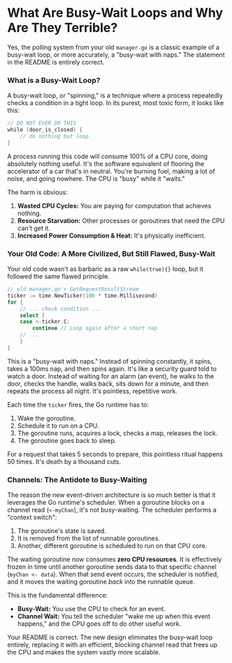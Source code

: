 # What Are Busy-Wait Loops and Why Are They Terrible?

Yes, the polling system from your old `manager.go` is a classic example of a busy-wait loop, or more accurately, a "busy-wait with naps." The statement in the README is entirely correct.

### What is a Busy-Wait Loop?

A busy-wait loop, or "spinning," is a technique where a process repeatedly checks a condition in a tight loop. In its purest, most toxic form, it looks like this:

```go
// DO NOT EVER DO THIS
while (door_is_closed) {
    // do nothing but loop
}
```

A process running this code will consume 100% of a CPU core, doing absolutely nothing useful. It's the software equivalent of flooring the accelerator of a car that's in neutral. You're burning fuel, making a lot of noise, and going nowhere. The CPU is "busy" while it "waits."

The harm is obvious:
1.  **Wasted CPU Cycles:** You are paying for computation that achieves nothing.
2.  **Resource Starvation:** Other processes or goroutines that need the CPU can't get it.
3.  **Increased Power Consumption & Heat:** It's physically inefficient.

### Your Old Code: A More Civilized, But Still Flawed, Busy-Wait

Your old code wasn't as barbaric as a raw `while(true){}` loop, but it followed the same flawed principle.

```go
// old manager.go's GetRequestResultStream
ticker := time.NewTicker(100 * time.Millisecond)
for {
    // ... check condition ...
    select {
    case <-ticker.C:
        continue // Loop again after a short nap
    // ...
    }
}
```

This is a "busy-wait with naps." Instead of spinning constantly, it spins, takes a 100ms nap, and then spins again. It's like a security guard told to watch a door. Instead of waiting for an alarm (an event), he walks to the door, checks the handle, walks back, sits down for a minute, and then repeats the process all night. It's pointless, repetitive work.

Each time the `ticker` fires, the Go runtime has to:
1.  Wake the goroutine.
2.  Schedule it to run on a CPU.
3.  The goroutine runs, acquires a lock, checks a map, releases the lock.
4.  The goroutine goes back to sleep.

For a request that takes 5 seconds to prepare, this pointless ritual happens 50 times. It's death by a thousand cuts.

### Channels: The Antidote to Busy-Waiting

The reason the new event-driven architecture is so much better is that it leverages the Go runtime's scheduler. When a goroutine blocks on a channel read (`<-myChan`), it's not busy-waiting. The scheduler performs a "context switch":

1.  The goroutine's state is saved.
2.  It is removed from the list of runnable goroutines.
3.  Another, different goroutine is scheduled to run on that CPU core.

The waiting goroutine now consumes **zero CPU resources**. It is effectively frozen in time until another goroutine sends data to that specific channel (`myChan <- data`). When that send event occurs, the scheduler is notified, and it moves the waiting goroutine *back* into the runnable queue.

This is the fundamental difference:

*   **Busy-Wait:** You use the CPU to check for an event.
*   **Channel Wait:** You tell the scheduler "wake me up when this event happens," and the CPU goes off to do other useful work.

Your README is correct. The new design eliminates the busy-wait loop entirely, replacing it with an efficient, blocking channel read that frees up the CPU and makes the system vastly more scalable.
